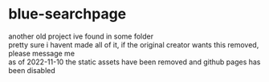 # blue-searchpage
another old project ive found in some folder <br>
pretty sure i havent made all of it, if the original creator wants this removed, please message me <br>
as of 2022-11-10 the static assets have been removed and github pages has been disabled

